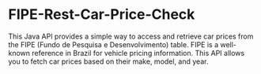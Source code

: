 # FIPE-Rest-Car-Price-Check
This Java API provides a simple way to access and retrieve car prices from the FIPE (Fundo de Pesquisa e Desenvolvimento) table. FIPE is a well-known reference in Brazil for vehicle pricing information. This API allows you to fetch car prices based on their make, model, and year.

